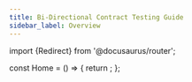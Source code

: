 ```yaml
---
title: Bi-Directional Contract Testing Guide
sidebar_label: Overview
---
```


import {Redirect} from '@docusaurus/router';

const Home = () => {
  return <Redirect to="/docs/workshops/bi-directional" />;
};